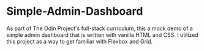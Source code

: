 # Simple-Admin-Dashboard

As part of The Odin Project's full-stack curriculum, this a mock demo of a simple admin dashboard
that is written with vanilla HTML and CSS. I utilized this project as a way to get familiar 
with Flexbox and Grid.